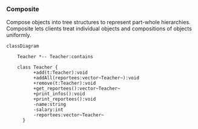 ### Composite

Compose objects into tree structures to represent part-whole hierarchies. Composite lets clients treat individual objects and compositions of objects uniformly.

```mermaid
classDiagram

	Teacher *-- Teacher:contains

	class Teacher {
          +add(t:Teacher):void
          +addAll(reportees:vector~Teacher~):void
          +remove(t:Teacher):void
          +get_reportees():vector~Teacher~
          +print_infos():void
          +print_reportees():void
          -name:string
          -salary:int
          -reportees:vector~Teacher~
      }
```

